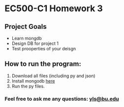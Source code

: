 # EC500-C1 Homework 3

## Project Goals
- Learn mongdb</br  >
- Design DB for project 1</br  >
- Test prooperties of your deisgn</br  >

## How to run the program:
1. Download all files (including py and json)<br />
2. Install mongodb [here](https://docs.mongodb.com/getting-started/shell/installation/)
3. Run the py files.

### Feel free to ask me any questions: yls@bu.edu

